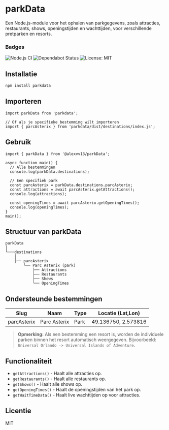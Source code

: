 # parkData

Een Node.js-module voor het ophalen van parkgegevens, zoals attracties, restaurants, shows, openingstijden en wachttijden, voor verschillende pretparken en resorts.

### Badges

![Node.js CI](https://github.com/AlexVV13/parkdata-wrapper/actions/workflows/nodejs.yml/badge.svg)
![Dependabot Status](https://img.shields.io/badge/dependabot-up_to_date-brightgreen)
![License: MIT](https://img.shields.io/badge/license-MIT-blue)

## Installatie

```bash
npm install parkdata
````

## Importeren

```
import parkData from 'parkdata';

// Of als je specifieke bestemming wilt importeren
import { parcAsterix } from 'parkdata/dist/destinations/index.js';
```

## Gebruik

```
import { parkData } from '@alexvv13/parkData';

async function main() {
  // Alle bestemmingen
  console.log(parkData.destinations);

  // Een specifiek park
  const parcAsterix = parkData.destinations.parcAsterix;
  const attractions = await parcAsterix.getAttractions();
  console.log(attractions);

  const openingTimes = await parcAsterix.getOpeningTimes();
  console.log(openingTimes);
}
main();
```

## Structuur van parkData

```
parkData
│
└───destinations
    │
    ├── parcAsterix
        └── Parc Asterix (park)
            ├── Attractions
            ├── Restaurants
            ├── Shows
            └── OpeningTimes
```

## Ondersteunde bestemmingen

| Slug             | Naam              | Type   | Locatie (Lat,Lon)   |
| ---------------- | ----------------- | ------ | ------------------- |
| parcAsterix      | Parc Asterix      | Park   | 49.136750, 2.573816 |

> **Opmerking:** Als een bestemming een resort is, worden de individuele parken binnen het resort automatisch weergegeven. Bijvoorbeeld: `Universal Orlando -> Universal Islands of Adventure`.

## Functionaliteit

* `getAttractions()` - Haalt alle attracties op.
* `getRestaurants()` - Haalt alle restaurants op.
* `getShows()` - Haalt alle shows op.
* `getOpeningTimes()` - Haalt de openingstijden van het park op.
* `getWaitTimeData()` - Haalt live wachttijden op voor attracties.

## Licentie

MIT

